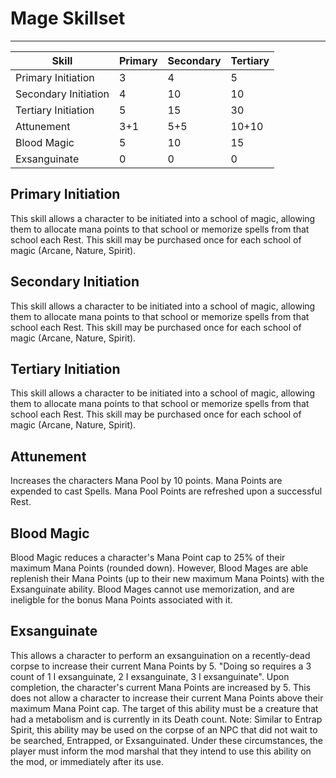 # Mage Skillset

---
| Skill | Primary | Secondary | Tertiary |
|---|---|---|---|
|Primary Initiation|3|4|5|
|Secondary Initiation|4|10|10|
|Tertiary Initiation|5|15|30|
|Attunement|3+1|5+5|10+10|
|Blood Magic|5|10|15|
|Exsanguinate|0|0|0|

## Primary Initiation  
This skill allows a character to be initiated into a school of magic, allowing them to allocate mana points to that school or memorize spells from that school each Rest. This skill may be purchased once for each school of magic (Arcane, Nature, Spirit).

## Secondary Initiation  
This skill allows a character to be initiated into a school of magic, allowing them to allocate mana points to that school or memorize spells from that school each Rest. This skill may be purchased once for each school of magic (Arcane, Nature, Spirit).

## Tertiary Initiation  
This skill allows a character to be initiated into a school of magic, allowing them to allocate mana points to that school or memorize spells from that school each Rest. This skill may be purchased once for each school of magic (Arcane, Nature, Spirit).

## Attunement  
Increases the characters Mana Pool by 10 points. Mana Points are expended to cast Spells. Mana Pool Points are refreshed upon a successful Rest.

## Blood Magic  
Blood Magic reduces a character's Mana Point cap to 25% of their maximum Mana Points (rounded down). However, Blood Mages are able replenish their Mana Points (up to their new maximum Mana Points) with the Exsanguinate ability. Blood Mages cannot use memorization, and are ineligble for the bonus Mana Points associated with it.

## Exsanguinate  
This allows a character to perform an exsanguination on a recently-dead corpse to increase their current Mana Points by 5. "Doing so requires a 3 count of 1 I exsanguinate, 2 I exsanguinate, 3 I exsanguinate". Upon completion, the character's current Mana Points are increased by 5. This does not allow a character to increase their current Mana Points above their maximum Mana Point cap. The target of this ability must be a creature that had a metabolism and is currently in its Death count. Note: Similar to Entrap Spirit, this ability may be used on the corpse of an NPC that did not wait to be searched, Entrapped, or Exsanguinated. Under these circumstances, the player must inform the mod marshal that they intend to use this ability on the mod, or immediately after its use.